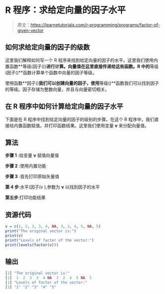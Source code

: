 # R 程序：求给定向量的因子水平

> 原文：<https://learnetutorials.com/r-programming/programs/factor-of-given-vector>

## 如何求给定向量的因子的级数

这里我们解释如何写一个 R 程序来找到给定向量的因子的水平。这里我们使用内置函数**等级(因子())**进行计算。向量值在这里直接传递给这些函数。R 中的**等级(因子()**函数计算单个函数中向量的因子等级。

使用函数**因子()**我们可以创建向量的因子，使用**等级()**函数我们可以找到因子的等级。因子存储为整数向量，并且与向量密切相关。

## 在 R 程序中如何计算给定向量的因子水平

下面是在 R 程序中找到给定向量的因子的级别的步骤。在这个 R 程序中，我们直接给内置函数赋值。并打印函数结果。这里我们使用变量 **v** 来分配向量值。

## 算法

**步骤 1** :给变量 **v** 赋值向量值

**步骤 2** :使用内置功能

**步骤 3** :首先打印原始矢量值

**第 4 步**:水平(因子(v ),参数为 **v** 以找到因子的水平

**第五步**:打印功能结果

## 资源代码

```r
v = c(1, 2, 3, 3, 4, NA, 3, 2, 4, 5, NA, 5)
print("The original vector is:")
print(v)
print("Levels of factor of the vector:")
print(levels(factor(v))) 

```

## 输出

```r
[1] "The original vector is:"
[1]  1  2  3  3  4 NA  3  2  4  5 NA  5
[1] "Levels of factor of the vector:"
[1] "1" "2" "3" "4" "5" 
```